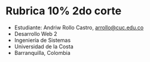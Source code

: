 # Rubrica 10% 2do corte

- Estudiante: Andriw Rollo Castro, arrollo@cuc.edu.co
- Desarrollo Web 2
- Ingeniería de Sistemas
- Universidad de la Costa
- Barranquilla, Colombia
